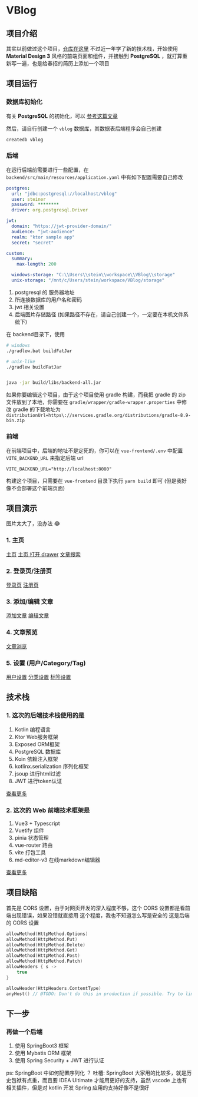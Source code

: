# VBlog

## 项目介绍

其实以前做过这个项目，[仓库在这里](https://github.com/nesteiner/VBlog)
不过近一年学了新的技术栈，开始使用 **Material Design 3** 风格的前端页面和组件，并接触到 **PostgreSQL** ，就打算重新写一遍，也是给春招的简历上添加一个项目

## 项目运行

### 数据库初始化

有关 **PostgreSQL** 的初始化，可以 [参考这篇文章](https://wiki.archlinuxcn.org/wiki/PostgreSQL)

然后，请自行创建一个 `vblog` 数据库，其数据表后端程序会自己创建

```sh
createdb vblog
```

### 后端

在运行后端前需要进行一些配置，在 `backend/src/main/resources/application.yaml` 中有如下配置需要自己修改

```yaml
postgres:
  url: "jdbc:postgresql://localhost/vblog"
  user: steiner
  password: ********
  driver: org.postgresql.Driver

jwt:
  domain: "https://jwt-provider-domain/"
  audience: "jwt-audience"
  realm: "ktor sample app"
  secret: "secret"

custom:
  summary:
    max-length: 200

  windows-storage: "C:\\Users\\stein\\workspace\\VBlog\\storage"
  unix-storage: "/mnt/c/Users/stein/workspace/VBlog/storage"
```

1. postgresql 的 服务器地址
2. 所连接数据库的用户名和密码
3. jwt 相关设置
4. 后端图片存储路径 (如果路径不存在，请自己创建一个，一定要在本机文件系统下)

在 backend目录下，使用

```sh
# windows
./gradlew.bat buildFatJar

# unix-like
./gradlew buildFatJar


java -jar build/libs/backend-all.jar
```

如果你要编辑这个项目，由于这个项目使用 gradle 构建，而我把 gradle 的 zip 文件放到了本地，你需要在 `gradle/wrapper/gradle-wrapper.properties` 中修改 gradle 的下载地址为
`distributionUrl=https\://services.gradle.org/distributions/gradle-8.9-bin.zip`

### 前端

在前端项目中，后端的地址不是定死的，你可以在 `vue-frontend/.env` 中配置 `VITE_BACKEND_URL` 来指定后端 url

```env
VITE_BACKEND_URL="http://localhost:8080"
```

构建这个项目，只需要在 `vue-frontend` 目录下执行 `yarn build` 即可
(但是我好像不会部署这个前端页面)

## 项目演示

图片太大了，没办法 😂

### 1. 主页

[主页](./docs/主页.png)
[主页 打开 drawer](./docs/主页-打开%20drawer.png)
[文章搜索](./docs/文章搜索.png)

### 2. 登录页/注册页

[登录页](./docs/登录页.png)
[注册页](./docs/注册页.png)

### 3. 添加/编辑 文章

[添加文章](./docs/添加文章.png)
[编辑文章](./docs/编辑文章.png)

### 4. 文章预览

[文章浏览](./docs/文章浏览.png)

### 5. 设置 (用户/Category/Tag)

[用户设置](./docs/用户设置页.png)
[分类设置](./docs/分类设置.png)
[标签设置](./docs/标签设置.png)

## 技术栈

### 1. 这次的后端技术栈使用的是

1. Kotlin 编程语言
2. Ktor Web服务框架
3. Exposed ORM框架
4. PostgreSQL 数据库
5. Koin 依赖注入框架
6. kotlinx.serialization 序列化框架
7. jsoup 进行html过滤
8. JWT 进行token认证

[查看更多](./backend/README.md)

### 2. 这次的 Web 前端技术框架是

1. Vue3 + Typescript
2. Vuetify 组件
3. pinia 状态管理
4. vue-router 路由
5. vite 打包工具
6. md-editor-v3 在线markdown编辑器

[查看更多](./vue-frontend/README.md)

## 项目缺陷

首先是 CORS 设置，由于对网页开发的深入程度不够，这个 CORS 设置都是看前端出现错误，如果没错就直接用 这个程度，我也不知道怎么写是安全的
这是后端的 CORS 设置

```kotlin
allowMethod(HttpMethod.Options)
allowMethod(HttpMethod.Put)
allowMethod(HttpMethod.Delete)
allowMethod(HttpMethod.Get)
allowMethod(HttpMethod.Post)
allowMethod(HttpMethod.Patch)
allowHeaders { s ->
    true
}

allowHeader(HttpHeaders.ContentType)
anyHost() // @TODO: Don't do this in production if possible. Try to limit it.
```

## 下一步

### 再做一个后端

1. 使用 SpringBoot3 框架
2. 使用 Mybatis ORM 框架
3. 使用 Spring Security + JWT 进行认证

ps: SpringBoot 中如何配置序列化 ？
吐槽: SpringBoot 大家用的比较多，就是历史包袱有点重，而且要 IDEA Ultimate 才能用更好的支持，虽然 vscode 上也有相关插件，但是对 kotlin 开发 Spring 应用的支持好像不是很好
